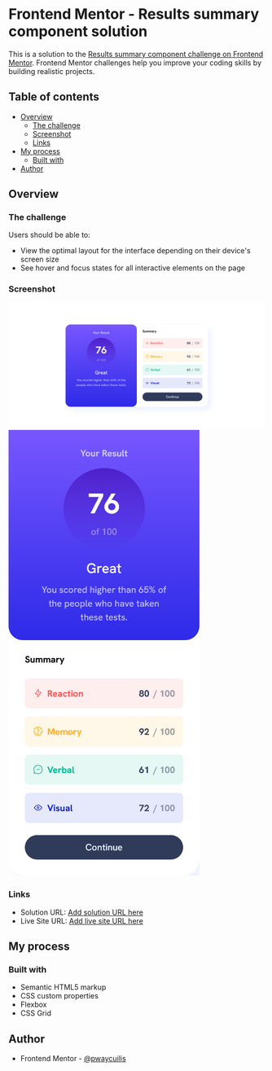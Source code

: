 # Frontend Mentor - Results summary component solution

This is a solution to the [Results summary component challenge on Frontend Mentor](https://www.frontendmentor.io/challenges/results-summary-component-CE_K6s0maV). Frontend Mentor challenges help you improve your coding skills by building realistic projects. 

## Table of contents

- [Overview](#overview)
  - [The challenge](#the-challenge)
  - [Screenshot](#screenshot)
  - [Links](#links)
- [My process](#my-process)
  - [Built with](#built-with)
- [Author](#author)



## Overview

### The challenge

Users should be able to:

- View the optimal layout for the interface depending on their device's screen size
- See hover and focus states for all interactive elements on the page

### Screenshot

![](./screenshots/results-summary-component-main_desktop-view.png)
![](./screenshots/results-summary-component-main_mobile-view.png)



### Links

- Solution URL: [Add solution URL here](https://github.com/pwaycuilis/results-summary-component-main.git)
- Live Site URL: [Add live site URL here](https://pwaycuilis.github.io/results-summary-component-main/)

## My process

### Built with

- Semantic HTML5 markup
- CSS custom properties
- Flexbox
- CSS Grid


## Author


- Frontend Mentor - [@pwaycuilis](https://www.frontendmentor.io/profile/pwaycuilis)


